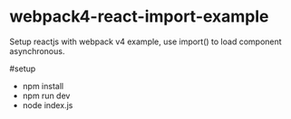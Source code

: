 # webpack4-react-import-example
Setup reactjs with webpack v4 example, use import() to load component asynchronous.

#setup
- npm install
- npm run dev
- node index.js
